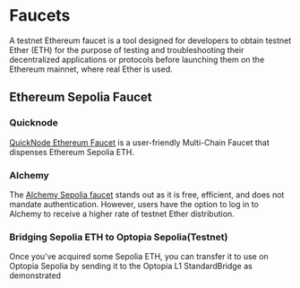 # Faucets

A testnet Ethereum faucet is a tool designed for developers to obtain testnet Ether (ETH) for the purpose of testing and troubleshooting their decentralized applications or protocols before launching them on the Ethereum mainnet, where real Ether is used.&#x20;

## **Ethereum Sepolia Faucet**

### Quicknode <a href="#quicknode-2" id="quicknode-2"></a>

[QuickNode Ethereum Faucet](https://faucet.quicknode.com/ethereum/sepolia) is a user-friendly Multi-Chain Faucet that dispenses Ethereum Sepolia ETH.

### Alchemy

The [Alchemy Sepolia faucet](https://sepoliafaucet.com/) stands out as it is free, efficient, and does not mandate authentication. However, users have the option to log in to Alchemy to receive a higher rate of testnet Ether distribution.

### Bridging Sepolia ETH to Optopia Sepolia(Testnet)

Once you’ve acquired some Sepolia ETH, you can transfer it to use on Optopia Sepolia by sending it to the Optopia L1 StandardBridge as demonstrated

